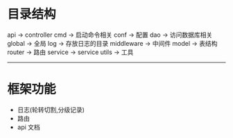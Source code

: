 # 目录结构

api -> controller
cmd -> 启动命令相关
conf -> 配置
dao -> 访问数据库相关
global -> 全局
log -> 存放日志的目录
middleware -> 中间件
model -> 表结构
router -> 路由
service -> service
utils -> 工具

---

# 框架功能

- 日志(轮转切割,分级记录)
- 路由
- api 文档
